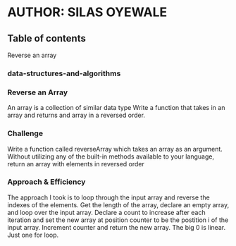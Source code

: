 # AUTHOR: SILAS OYEWALE
## Table of contents
Reverse an array

### data-structures-and-algorithms

### Reverse an Array
<!-- Short summary or background information -->
An array is a collection of similar data type 
Write a function that takes in an array and returns and array in a reversed order.

### Challenge
<!-- Description of the challenge -->
Write a function called reverseArray which takes an array as an argument. Without 
utilizing any of the built-in methods available to your language, return an array with elements in reversed order

### Approach & Efficiency
<!-- What approach did you take? Why? What is the Big O space/time for this approach? -->
The approach I took is to loop through the input array and reverse the indexes of the elements. 
Get the length of the array, declare an empty array, and loop over the input array. Declare a count to increase after each iteration and set the new array at position counter to be the postition i of the input array. Increment counter and return the new array. 
The big 0 is linear. Just one for loop.



